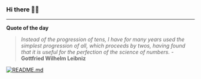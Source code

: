 ### Hi there 👋🏻


---

**Quote of the day**

> *Instead of the progression of tens, I have for many years used the simplest progression of all, which proceeds by twos, having found that it is useful for the perfection of the science of numbers.* - **Gottfried Wilhelm Leibniz** 

[![README.md](https://github.com/marcolovazzano/marcolovazzano/actions/workflows/readme.yml/badge.svg)](https://github.com/marcolovazzano/marcolovazzano/actions/workflows/readme.yml)
